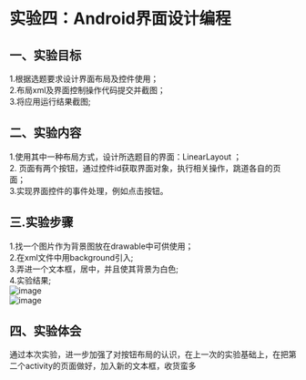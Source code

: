 # 实验四：Android界面设计编程
 
 ## 一、实验目标
   1.根据选题要求设计界面布局及控件使用；<br />
   2.布局xml及界面控制操作代码提交并截图；<br />
   3.将应用运行结果截图;<br />
 
 ## 二、实验内容
 1.使用其中一种布局方式，设计所选题目的界面：LinearLayout ；<br />
 2. 页面有两个按钮，通过控件id获取界面对象，执行相关操作，跳道各自的页面；<br/>
 3.实现界面控件的事件处理，例如点击按钮。<br/>
 ## 三.实验步骤
 1.找一个图片作为背景图放在drawable中可供使用；<br/>
 2.在xml文件中用background引入;<br/>
 3.弄进一个文本框，居中，并且使其背景为白色;<br/>
 4.实验结果;<br/>
 ![image](https://github.com/Zhang-YJ/android-labs-2018/blob/master/com1614080901209/shiyan4-1.png)<br/>
 ![image](https://github.com/Zhang-YJ/android-labs-2018/blob/master/com1614080901209/shiyan4-2.jpg)<br/>
 
 ## 四、实验体会
 通过本次实验，进一步加强了对按钮布局的认识，在上一次的实验基础上，在把第二个activity的页面做好，加入新的文本框，收货蛮多
